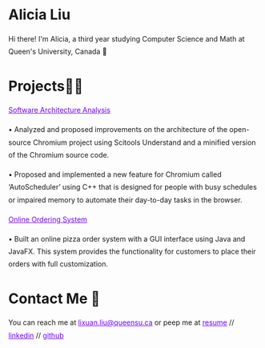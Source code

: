 <style>
  h1 a {display: none;}
  .container-lg {min-width: 200px; max-width: 680px; padding: 45px;}
  h1 {font-style: bold;}
  h3,h4,h5,h6,p {line-height: 1.8em;}
  a {color: #7100FF}
</style>

# Alicia Liu

Hi there! I'm Alicia, a third year studying Computer Science and Math at Queen's University, Canada 👋

<style>
  h1 a {display: none;}
  .container-lg {min-width: 100px; max-width: 580px; padding: 35px;}
  h1 {font-style: bold;}
  h3,h4,h5,h6,p {line-height: 1.8em;}
  a {color: #7100FF}
</style>

# Projects👩‍💻


[Software Architecture Analysis](https://sushioverflow.github.io/)

•  Analyzed and proposed improvements on the architecture of the open-source Chromium project using Scitools Understand and a minified version of the Chromium source code.

• Proposed and implemented a new feature for Chromium called ‘AutoScheduler’ using C++ that is designed for people with busy schedules or impaired memory to automate their day-to-day tasks in the browser.

[Online Ordering System](https://github.com/lixuanliu)

•  Built an online pizza order system with a GUI interface using Java and JavaFX. This system provides the functionality for customers to place their orders with full customization. 

<style>
  h1 a {display: none;}
  .container-lg {min-width: 100px; max-width: 580px; padding: 35px;}
  h1 {font-style: bold;}
  h3,h4,h5,h6,p {line-height: 1.8em;}
  a {color: #7100FF}
</style>

# Contact Me 📧

You can reach me at [lixuan.liu@queensu.ca](mailto:lixuan.liu@queensu.ca) or peep me at 
[resume](https://drive.google.com/file/d/1tTzmNKvY0w7DfjFezc6c7wmiFFOFBqU-/view?usp=sharing) // [linkedin](https://www.linkedin.com/in/alicia-lixuan-liu/) // [github](https://github.com/AliciaLiu97)
